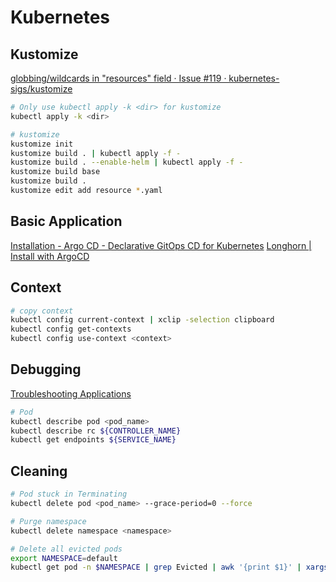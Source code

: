 # Kubernetes

## Kustomize

[globbing/wildcards in &quot;resources&quot; field · Issue #119 · kubernetes-sigs/kustomize](https://github.com/kubernetes-sigs/kustomize/issues/119)

```bash
# Only use kubectl apply -k <dir> for kustomize
kubectl apply -k <dir>

# kustomize
kustomize init
kustomize build . | kubectl apply -f -
kustomize build . --enable-helm | kubectl apply -f -
kustomize build base
kustomize build .
kustomize edit add resource *.yaml
```

## Basic Application

[Installation - Argo CD - Declarative GitOps CD for Kubernetes](https://argo-cd.readthedocs.io/en/stable/operator-manual/installation/)
[Longhorn | Install with ArgoCD](https://longhorn.io/docs/1.6.0/deploy/install/install-with-argocd/)

## Context

```bash
# copy context
kubectl config current-context | xclip -selection clipboard
kubectl config get-contexts
kubectl config use-context <context>

```

## Debugging

[Troubleshooting Applications](https://kubernetes.io/docs/tasks/debug/debug-application/)

```bash
# Pod
kubectl describe pod <pod_name>
kubectl describe rc ${CONTROLLER_NAME}
kubectl get endpoints ${SERVICE_NAME}


```

## Cleaning

```bash
# Pod stuck in Terminating
kubectl delete pod <pod_name> --grace-period=0 --force

# Purge namespace
kubectl delete namespace <namespace>

# Delete all evicted pods
export NAMESPACE=default
kubectl get pod -n $NAMESPACE | grep Evicted | awk '{print $1}' | xargs kubectl delete pod -n $NAMESPACE

```
